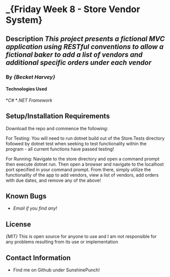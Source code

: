 # _{Friday Week 8 - Store Vendor System}

## Description _This project presents a fictional MVC application using RESTful conventions to allow a fictional baker to add a list of vendors and additional specific orders under each vendor_

### By _{Becket Harvey}_


#### Technologies Used

*_C#_
*_.NET Framework_


## Setup/Installation Requirements
Download the repo and commence the following:

For Testing: You will need to run dotnet build out of the Store.Tests directory followed by dotnet test when seeking to test functionality within the program - all current functions have passed testing!

For Running: Navigate to the store directory and open a command prompt then execute dotnet run. Then open a browser and navigate to the localhost port specified in your command prompt. From there, simply utilize the functionality of the app to add vendors, view a list of vendors, add orders with due dates, and remove any of the above!

## Known Bugs
* _Email if you find any!_

## License
_{MIT}_ This is open source for anyone to use and I am not responsible for any problems resulting from its use or implementation

## Contact Information
* Find me on Github under SunshinePunch!